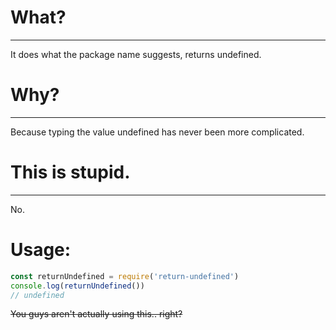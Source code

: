 # What?
____

It does what the package name suggests, returns undefined.

# Why?
___

Because typing the value undefined has never been more complicated.

# This is stupid.
___

No.

# Usage:
```js
const returnUndefined = require('return-undefined')
console.log(returnUndefined())
// undefined
```

~~You guys aren't actually using this.. right?~~
